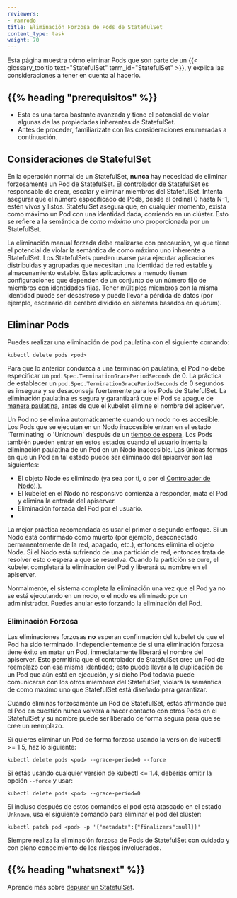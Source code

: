 ```yaml
---
reviewers:
- ramrodo
title: Eliminación Forzosa de Pods de StatefulSet
content_type: task
weight: 70
---
```


<!-- overview -->
Esta página muestra cómo eliminar Pods que son parte de un
{{< glossary_tooltip text="StatefulSet" term_id="StatefulSet" >}},
y explica las consideraciones a tener en cuenta al hacerlo.

## {{% heading "prerequisitos" %}}

- Esta es una tarea bastante avanzada y tiene el potencial de violar algunas de las propiedades
  inherentes de StatefulSet.
- Antes de proceder, familiarízate con las consideraciones enumeradas a continuación.

<!-- steps -->

## Consideraciones de StatefulSet

En la operación normal de un StatefulSet, **nunca** hay necesidad de eliminar forzosamente un Pod de StatefulSet.
El [controlador de StatefulSet](/docs/concepts/workloads/controllers/statefulset/) es responsable de
crear, escalar y eliminar miembros del StatefulSet. Intenta asegurar que el número especificado
de Pods, desde el ordinal 0 hasta N-1, estén vivos y listos. StatefulSet asegura que, en cualquier momento,
exista como máximo un Pod con una identidad dada, corriendo en un clúster. Esto se refiere a la semántica de
*como máximo uno* proporcionada por un StatefulSet.

La eliminación manual forzada debe realizarse con precaución, ya que tiene el potencial de violar la
semántica de como máximo uno inherente a StatefulSet. Los StatefulSets pueden usarse para ejecutar aplicaciones distribuidas y
agrupadas que necesitan una identidad de red estable y almacenamiento estable.
Estas aplicaciones a menudo tienen configuraciones que dependen de un conjunto de un número fijo de
miembros con identidades fijas. Tener múltiples miembros con la misma identidad puede ser desastroso
y puede llevar a pérdida de datos (por ejemplo, escenario de cerebro dividido en sistemas basados en quórum).

## Eliminar Pods

Puedes realizar una eliminación de pod paulatina con el siguiente comando:

```shell
kubectl delete pods <pod>
```

Para que lo anterior conduzca a una terminación paulatina, el Pod no debe especificar un
`pod.Spec.TerminationGracePeriodSeconds` de 0. La práctica de establecer un
`pod.Spec.TerminationGracePeriodSeconds` de 0 segundos es insegura y se desaconseja fuertemente
para los Pods de StatefulSet. La eliminación paulatina es segura y garantizará que el Pod
se apague de [manera paulatina](/docs/concepts/workloads/pods/pod-lifecycle/#pod-termination), antes de que el kubelet elimine el nombre del apiserver.

Un Pod no se elimina automáticamente cuando un nodo no es accesible.
Los Pods que se ejecutan en un Nodo inaccesible entran en el estado 'Terminating' o 'Unknown' después de un
[tiempo de espera](/docs/concepts/architecture/nodes/#condition).
Los Pods también pueden entrar en estos estados cuando el usuario intenta la eliminación paulatina de un Pod
en un Nodo inaccesible.
Las únicas formas en que un Pod en tal estado puede ser eliminado del apiserver son las siguientes:

- El objeto Node es eliminado (ya sea por ti, o por el [Controlador de Nodo](/docs/concepts/architecture/nodes/#node-controller)).).
- El kubelet en el Nodo no responsivo comienza a responder, mata el Pod y elimina la entrada del apiserver.
- Eliminación forzada del Pod por el usuario.
- 
La mejor práctica recomendada es usar el primer o segundo enfoque. Si un Nodo está confirmado
como muerto (por ejemplo, desconectado permanentemente de la red, apagado, etc.), entonces elimina
el objeto Node. Si el Nodo está sufriendo de una partición de red, entonces trata de resolver esto
o espera a que se resuelva. Cuando la partición se cure, el kubelet completará la eliminación
del Pod y liberará su nombre en el apiserver.

Normalmente, el sistema completa la eliminación una vez que el Pod ya no se está ejecutando en un nodo, o
el nodo es eliminado por un administrador. Puedes anular esto forzando la eliminación del Pod.

### Eliminación Forzosa

Las eliminaciones forzosas **no** esperan confirmación del kubelet de que el Pod ha sido terminado.
Independientemente de si una eliminación forzosa tiene éxito en matar un Pod, inmediatamente
liberará el nombre del apiserver. Esto permitiría que el controlador de StatefulSet cree un Pod de reemplazo
con esa misma identidad; esto puede llevar a la duplicación de un Pod que aún está en ejecución,
y si dicho Pod todavía puede comunicarse con los otros miembros del StatefulSet,
violará la semántica de como máximo uno que StatefulSet está diseñado para garantizar.

Cuando eliminas forzosamente un Pod de StatefulSet, estás afirmando que el Pod en cuestión nunca
volverá a hacer contacto con otros Pods en el StatefulSet y su nombre puede ser liberado de forma segura para que
se cree un reemplazo.


Si quieres eliminar un Pod de forma forzosa usando la versión de kubectl >= 1.5, haz lo siguiente:

```shell
kubectl delete pods <pod> --grace-period=0 --force
```

Si estás usando cualquier versión de kubectl <= 1.4, deberías omitir la opción `--force` y usar:

```shell
kubectl delete pods <pod> --grace-period=0
```

Si incluso después de estos comandos el pod está atascado en el estado `Unknown`, usa el siguiente comando para
eliminar el pod del clúster:

```shell
kubectl patch pod <pod> -p '{"metadata":{"finalizers":null}}'
```

Siempre realiza la eliminación forzosa de Pods de StatefulSet con cuidado y con pleno conocimiento de los riesgos involucrados.

## {{% heading "whatsnext" %}}

Aprende más sobre [depurar un StatefulSet](/docs/tasks/debug/debug-application/debug-statefulset/).
